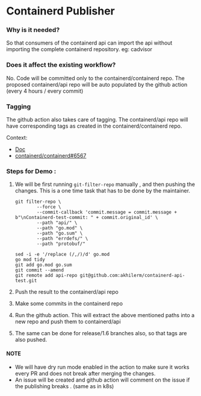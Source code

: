 # Containerd Publisher

### Why is it needed?
So that consumers of the containerd api can import the api without importing the complete containerd repository. eg: cadvisor

### Does it affect the existing workflow?
No. Code will be committed only to the containerd/containerd repo. The proposed containerd/api repo will be auto populated
by the github action (every 4 hours / every commit)

### Tagging
The github action also takes care of tagging. The containerd/api repo will have corresponding tags as created in the 
containerd/containerd repo.

Context:

- [Doc](https://docs.google.com/document/d/1qD0XphQ9NtrQT934Qv38ebMRnD2VQ-CE85TfPPAbiZo/edit#heading=h.59pzk991o8bl)
- [containerd/containerd#6567](https://github.com/containerd/containerd/issues/6567)

### Steps for Demo :

1. We will be first  running `git-filter-repo` manually , and then pushing the changes. This is a one time task that has to be done
   by the maintainer.

    ```
    git filter-repo \
            --force \
            --commit-callback 'commit.message = commit.message + b"\nContainerd-test-commit: " + commit.original_id' \
            --path "api/" \
            --path "go.mod" \
            --path "go.sum" \
            --path "errdefs/" \
            --path "protobuf/"
    
    sed -i -e '/replace (/,/)/d' go.mod
    go mod tidy
    git add go.mod go.sum
    git commit --amend
    git remote add api-repo git@github.com:akhilerm/containerd-api-test.git
    ```

2. Push the result to the containerd/api repo

3. Make some commits in the containerd repo

4. Run the github action.
    This will extract the above mentioned paths into a new repo and push them to containerd/api

5. The same can be done for release/1.6 branches also, so that tags are also pushed.



#### NOTE
- We will have dry run mode enabled in the action to make sure it works every PR and does not break after merging the changes.
- An issue will be created and github action will comment on the issue if the publishing breaks . (same as in k8s)